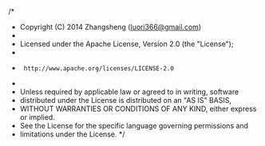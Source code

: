 
/*
 * Copyright (C) 2014 Zhangsheng (luori366@gmail.com)
 *
 * Licensed under the Apache License, Version 2.0 (the "License");
 *
 *      http://www.apache.org/licenses/LICENSE-2.0
 *
 * Unless required by applicable law or agreed to in writing, software
 * distributed under the License is distributed on an "AS IS" BASIS,
 * WITHOUT WARRANTIES OR CONDITIONS OF ANY KIND, either express or implied.
 * See the License for the specific language governing permissions and
 * limitations under the License.
 */

